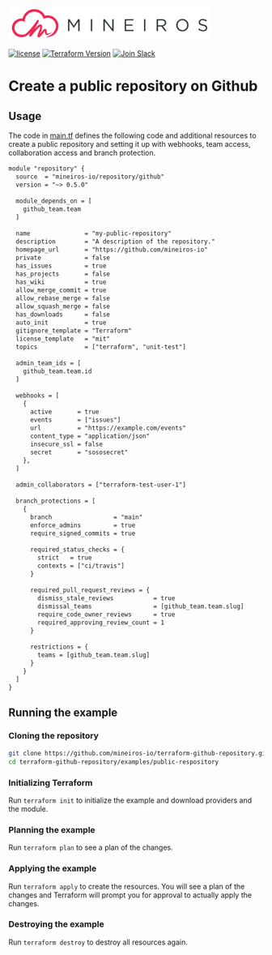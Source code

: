 [<img src="https://raw.githubusercontent.com/mineiros-io/brand/3bffd30e8bdbbde32c143e2650b2faa55f1df3ea/mineiros-primary-logo.svg" width="400"/>][homepage]

[![license][badge-license]][apache20]
[![Terraform Version][badge-terraform]][releases-terraform]
[![Join Slack][badge-slack]][slack]

# Create a public repository on Github

## Usage

The code in [main.tf] defines the following code and additional resources to create
a public repository and setting it up with webhooks, team access, collaboration access and
branch protection.

```hcl
module "repository" {
  source  = "mineiros-io/repository/github"
  version = "~> 0.5.0"

  module_depends_on = [
    github_team.team
  ]

  name               = "my-public-repository"
  description        = "A description of the repository."
  homepage_url       = "https://github.com/mineiros-io"
  private            = false
  has_issues         = true
  has_projects       = false
  has_wiki           = true
  allow_merge_commit = true
  allow_rebase_merge = false
  allow_squash_merge = false
  has_downloads      = false
  auto_init          = true
  gitignore_template = "Terraform"
  license_template   = "mit"
  topics             = ["terraform", "unit-test"]

  admin_team_ids = [
    github_team.team.id
  ]

  webhooks = [
    {
      active       = true
      events       = ["issues"]
      url          = "https://example.com/events"
      content_type = "application/json"
      insecure_ssl = false
      secret       = "sososecret"
    },
  ]

  admin_collaborators = ["terraform-test-user-1"]

  branch_protections = [
    {
      branch                 = "main"
      enforce_admins         = true
      require_signed_commits = true

      required_status_checks = {
        strict   = true
        contexts = ["ci/travis"]
      }

      required_pull_request_reviews = {
        dismiss_stale_reviews           = true
        dismissal_teams                 = [github_team.team.slug]
        require_code_owner_reviews      = true
        required_approving_review_count = 1
      }

      restrictions = {
        teams = [github_team.team.slug]
      }
    }
  ]
}
```

## Running the example

### Cloning the repository

```bash
git clone https://github.com/mineiros-io/terraform-github-repository.git
cd terraform-github-repository/examples/public-respository
```

### Initializing Terraform

Run `terraform init` to initialize the example and download providers and the module.

### Planning the example

Run `terraform plan` to see a plan of the changes.

### Applying the example

Run `terraform apply` to create the resources.
You will see a plan of the changes and Terraform will prompt you for approval to actually apply the changes.

### Destroying the example

Run `terraform destroy` to destroy all resources again.

<!-- References -->

<!-- markdown-link-check-disable -->
[main.tf]: https://github.com/mineiros-io/terraform-github-repository/blob/master/examples/public-respository/main.tf
<!-- markdown-link-check-enable -->

[homepage]: https://mineiros.io/?ref=terraform-github-repository

[badge-license]: https://img.shields.io/badge/license-Apache%202.0-brightgreen.svg
[badge-terraform]: https://img.shields.io/badge/terraform-0.13%20and%200.12.20+-623CE4.svg?logo=terraform
[badge-slack]: https://img.shields.io/badge/slack-@mineiros--community-f32752.svg?logo=slack

[releases-terraform]: https://github.com/hashicorp/terraform/releases
[apache20]: https://opensource.org/licenses/Apache-2.0
[slack]: https://join.slack.com/t/mineiros-community/shared_invite/zt-ehidestg-aLGoIENLVs6tvwJ11w9WGg
